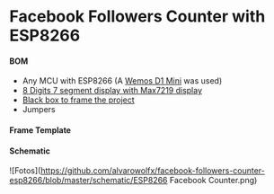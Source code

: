 # Facebook Followers Counter with ESP8266

#### BOM

* Any MCU with ESP8266 (A [Wemos D1 Mini](https://medium.com/r/?url=http%3A%2F%2Fproduto.mercadolivre.com.br%2FMLB-839084277-wemos-d1-mini-esp8266-4mbytes-nodemcu-arduino-compativel-_JM) was used)
* [8 Digits 7 segment display with Max7219 display](https://medium.com/r/?url=http%3A%2F%2Fproduto.mercadolivre.com.br%2FMLB-730339674-display-8-digitos-max7219-led-7-segmentos-arduino-pic-_JM)
* [Black box to frame the project](https://medium.com/r/?url=http%3A%2F%2Fproduto.mercadolivre.com.br%2FMLB-758897644-moldura-15-x-25-cm-perfil-28-ou-2-cm-com-fundo-e-vidro-_JM)
* Jumpers

#### Frame Template

#### Schematic

![Fotos](https://github.com/alvarowolfx/facebook-followers-counter-esp8266/blob/master/schematic/ESP8266 Facebook Counter.png)
